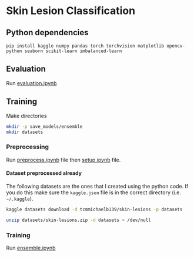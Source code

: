 # Skin Lesion Classification

## Python dependencies 

`pip install kaggle numpy pandas torch torchvision matplotlib opencv-python seaborn scikit-learn imbalanced-learn`

## Evaluation

Run [evaluation.ipynb](./test/evaluation.ipynb)

## Training

Make directories 

```bash 
mkdir -p save_models/ensemble
mkdir datasets 
```

### Preprocessing

Run [preprocess.ipynb](./src/preprocessing/preprocess.ipynb) file then [setup.ipynb](./src/preprocessing/setup.ipynb) file. 

#### Dataset preprocessed already 

The following datasets are the ones that I created using the python code. If you do this make sure the `kaggle.json` file is in the correct directory (i.e. `~/.kaggle`). 

```bash 
kaggle datasets download -d tcmmichaelb139/skin-lesions -p datasets
```

```bash 
unzip datasets/skin-lesions.zip -d datasets > /dev/null
```
### Training

Run [ensemble.ipynb](./src/training/ensemble.ipynb)

